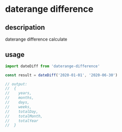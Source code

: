 # daterange difference

## descripation
daterange difference calculate

## usage

```javascript
import dateDiff from 'daterange-difference'

const result = dateDiff('2020-01-01', '2020-06-30')

// output:
//  {
//    years,
//    months,
//    days,
//    weeks,
//    totalDay,
//    totalMonth,
//    totalYear
//  }
```
